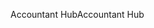 <span data-ttu-id="df149-101">Accountant Hub</span><span class="sxs-lookup"><span data-stu-id="df149-101">Accountant Hub</span></span>
